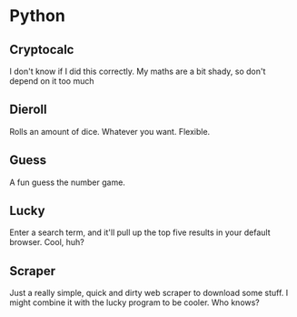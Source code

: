 # Python

## Cryptocalc
I don't know if I did this correctly. My maths are a bit shady, so don't depend on it too much

## Dieroll
Rolls an amount of dice. Whatever you want. Flexible.

## Guess
A fun guess the number game.

## Lucky
Enter a search term, and it'll pull up the top five results in your default browser. Cool, huh?

## Scraper
Just a really simple, quick and dirty web scraper to download some stuff. I might combine it with the lucky program to be cooler. Who knows?
